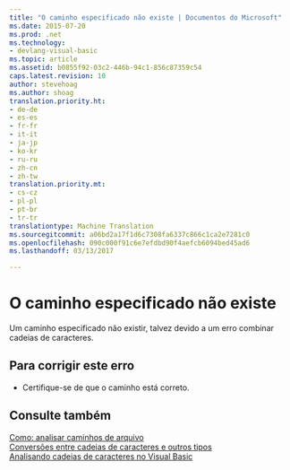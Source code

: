 ```yaml
---
title: "O caminho especificado não existe | Documentos do Microsoft"
ms.date: 2015-07-20
ms.prod: .net
ms.technology:
- devlang-visual-basic
ms.topic: article
ms.assetid: b0855f92-03c2-446b-94c1-856c87359c54
caps.latest.revision: 10
author: stevehoag
ms.author: shoag
translation.priority.ht:
- de-de
- es-es
- fr-fr
- it-it
- ja-jp
- ko-kr
- ru-ru
- zh-cn
- zh-tw
translation.priority.mt:
- cs-cz
- pl-pl
- pt-br
- tr-tr
translationtype: Machine Translation
ms.sourcegitcommit: a06bd2a17f1d6c7308fa6337c866c1ca2e7281c0
ms.openlocfilehash: 090c000f91c6e7efdbd90f4aefcb6094bed45ad6
ms.lasthandoff: 03/13/2017

---
```

# <a name="the-specified-path-does-not-exist"></a>O caminho especificado não existe
Um caminho especificado não existir, talvez devido a um erro combinar cadeias de caracteres.  
  
## <a name="to-correct-this-error"></a>Para corrigir este erro  
  
-   Certifique-se de que o caminho está correto.  
  
## <a name="see-also"></a>Consulte também  
 [Como: analisar caminhos de arquivo](../../visual-basic/developing-apps/programming/drives-directories-files/how-to-parse-file-paths.md)   
 [Conversões entre cadeias de caracteres e outros tipos](../../visual-basic/programming-guide/language-features/data-types/conversions-between-strings-and-other-types.md)   
 [Analisando cadeias de caracteres no Visual Basic](http://msdn.microsoft.com/en-us/927a4b26-5388-458c-85d8-aaf0851457e3)
